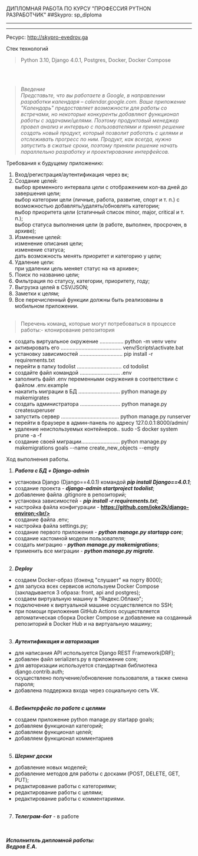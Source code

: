 ДИПЛОМНАЯ РАБОТА ПО КУРСУ "ПРОФЕССИЯ PYTHON РАЗРАБОТЧИК"
##Skypro: sp_diploma
***
***

Ресурс: http://skypro-evedrov.ga

Cтек технологий
>Python 3.10, Django 4.0.1, Postgres, Docker, Docker Compose

<br/><br/>
>*Введение<br/>
Представьте, что вы работаете в Google, в направлении разработки календаря – calendar.google.com.
Ваше приложение "Календарь" предоставляет возможности для работы со встречами, но некоторые конкуренты добавляют
функционал работы с задачами/целями. Поэтому продуктовый менеджер провел анализ и интервью с пользователями и принял
решение создать новый продукт, который позволит работать с целями и отслеживать прогресс по ним.
Продукт, как всегда, нужно запустить в сжатые сроки, поэтому приняли решение начать параллельно разработку
и проектирование интерфейсов.*


Требования к будущему приложению:
1. Вход/регистрация/аутентификация через вк; 
2. Создание целей:<br/>
выбор временного интервала цели с отображением кол-ва дней до завершения цели;<br/> 
выбор категории цели (личные, работа, развитие, спорт и т. п.) с возможностью добавлять/удалять/обновлять категории;<br/> 
выбор приоритета цели (статичный список minor, major, critical и т. п.); <br/>
выбор статуса выполнения цели (в работе, выполнен, просрочен, в архиве);<br/>
3. Изменение целей:<br/> 
изменение описания цели;<br/>
изменение статуса; <br/>
дать возможность менять приоритет и категорию у цели;
4. Удаление цели:<br/>
при удалении цель меняет статус на «в архиве»;<br/>
5. Поиск по названию цели;<br/>
6. Фильтрация по статусу, категории, приоритету, году;<br/> 
7. Выгрузка целей в CSV/JSON;<br/>
8. Заметки к целям;<br/>
9. Все перечисленный функции должны быть реализованы в мобильном приложении.<br/><br/>

>Перечень команд, которые могут потребоваться в процессе работы:- клонирование репозитория
- создать виртуальное окружение ................ python -m venv venv
- активировать его ......................................... venv/Scripts\activate.bat
- установку зависимостей ............................. pip install -r requirements.txt
- перейти в папку todolist .............................. cd todolist
- cоздайте файл командой ........................... .env
- заполнить файл .env переменными окружения в соответствии с файлом .env.example
- накатить миграции в БД ............................ python manage.py makemigrates
- создать администратора ........................... python manage.py createsuperuser
- запустить сервер ....................................... python manage.py runserver
- перейти в браузере в админ-панель по адресу 127.0.0.1:8000/admin/
- удаление неиспользуемых контейнеров.. sudo -S docker system prune -a -f
- создание своей миграции.......................... python manage.py makemigrations goals --name create_new_objects --empty


Ход выполнения работы.
1. ***Работа с БД + Django-admin***<br/>
- установка Django (Django==4.0.1) командой  _**pip install Django==4.0.1**_;<br/>
- создание проекта - _**django-admin startproject todolist**_;<br/>
- добавление файла .gitignore в репозиторий;<br/>
- установка зависимостей - _**pip install -r requirements.txt**_;<br/>
- настройка файла конфигурации - **https://github.com/joke2k/django-environ;<br/>**
- создание файла .env;<br/>
- настройка файла settings.py;<br/>
- создание первого приложения - _**python manage.py startapp core**_;<br/>
- создание кастомной модели пользователя;<br/>
- создать миграцию - _**python manage.py makemigrations**_;<br/> 
- применить все миграции - _**python manage.py migrate**_.<br/><br/>

2. ***Deploy***
- создаем Docker-образ (бэкенд "слушает" на порту 8000);<br/>
- для запуска всех сервисов используем Docker Compose (закладывается 3 образа: front, api and postgres);<br/>
- создаем виртуальную машину в "Яндекс.Облако";<br/>
- подключение к виртуальной машине осуществляется по SSH;
- при помощи приложения GitHub Actions осуществляется автоматическая сборка Docker Compose и добавление на созданный
репозиторий в Docker Hub и на виртуальную машину;<br/><br/>
3. ***Аутентификация и авторизация***<br/>
- для написания API используется Django REST Framework(DRF);<br/>
- добавлен файл serializers.py в приложение core;<br/>
- для авторизации используется стандартная библиотека django.contrib.auth;<br/>
- осуществлено получение/обновление пользователя, а также смена пароля;<br/>
- добавлена поддержка входа через социальную сеть VK.<br/><br/>
4. ***Вебинтерфейс по работе с целями***<br/>
- создаем приложение python manage.py startapp goals;<br/>
- добавляем функционал категорий;<br/>
- добавляем функционал целей;<br/>
- добавляем функционал комментариев<br/><br/>
5. ***Шеринг доски***
- добавление новых моделей;<br/>
- добавление методов для работы с досками (POST, DELETE, GET, PUT);<br/>
- редактирование работы с категориями;<br/>
- редактирование работы с целями;<br/>
- редактирование работы с комментариями.<br/><br/>

7. ***Телеграм-бот*** - в работе


<br/><br/>***Исполнитель дипломной работы:***<br/>
***Ведров Е.А.***
